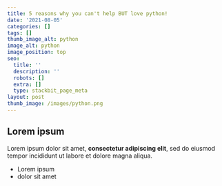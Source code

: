 ```yaml
---
title: 5 reasons why you can't help BUT love python!
date: '2021-08-05'
categories: []
tags: []
thumb_image_alt: python
image_alt: python
image_position: top
seo:
  title: ''
  description: ''
  robots: []
  extra: []
  type: stackbit_page_meta
layout: post
thumb_image: /images/python.png
---
```

## Lorem ipsum

Lorem ipsum dolor sit amet, **consectetur adipiscing elit**, sed do eiusmod tempor incididunt ut labore et dolore magna aliqua.

- Lorem ipsum
- dolor sit amet